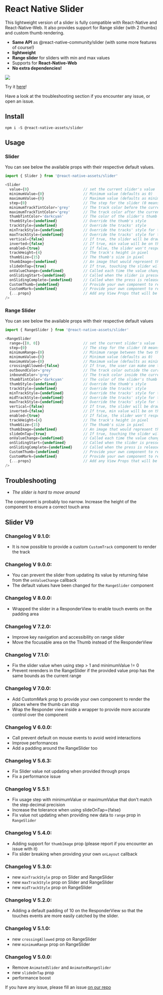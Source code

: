 # React Native Slider

This lightweight version of a slider is fully compatible with React-Native and React-Native-Web.
It also provides support for Range slider (with 2 thumbs) and custom thumb rendering.

 * **Same API** as @react-native-community/slider (with some more features of course!)
 * **lightweight**
 * **Range slider** for sliders with min and max values
 * Supports for **React-Native-Web**
 * **No extra dependencies!**

![](slider.gif)

Try it [here](https://codesandbox.io/s/sharcoux-slider-demo-7fqnk8?file=/src/App.js)!

Have a look at the troubleshooting section if you encounter any issue, or open an issue.

## Install

```
npm i -S @react-native-assets/slider
```

## Usage

### Slider

You can see below the available props with their respective default values.

```javascript
import { Slider } from '@react-native-assets/slider'

<Slider
  value={0}                         // set the current slider's value
  minimumValue={0}                  // Minimum value (defaults as 0)
  maximumValue={0}                  // Maximum value (defaults as minimumValue + step)
  step={0}                          // The step for the slider (0 means that the slider will handle any decimal value within the range [min, max])
  minimumTrackTintColor='grey'      // The track color before the current value
  maximumTrackTintColor='grey'      // The track color after the current value
  thumbTintColor='darkcyan'         // The color of the slider's thumb
  thumbStyle={undefined}            // Override the thumb's style
  trackStyle={undefined}            // Override the tracks' style
  minTrackStyle={undefined}         // Override the tracks' style for the minimum range
  maxTrackStyle={undefined}         // Override the tracks' style for the maximum range
  vertical={false}                  // If true, the slider will be drawn vertically
  inverted={false}                  // If true, min value will be on the right, and max on the left
  enabled={true}                    // If false, the slider won't respond to touches anymore
  trackHeight={4}                   // The track's height in pixel
  thumbSize={15}                    // The thumb's size in pixel
  thumbImage={undefined}            // An image that would represent the thumb
  slideOnTap={true}                 // If true, touching the slider will update it's value. No need to slide the thumb.
  onValueChange={undefined}         // Called each time the value changed. Return false to prevent the value from being updated. The type is (value: number) => boolean | void
  onSlidingStart={undefined}        // Called when the slider is pressed. The type is (value: number) => void
  onSlidingComplete={undefined}     // Called when the press is released. The type is (value: number) => void
  CustomThumb={undefined}           // Provide your own component to render the thumb. The type is a component: ({ value: number }) => JSX.Element
  CustomMark={undefined}            // Provide your own component to render the marks. The type is a component: ({ value: number; active: boolean }) => JSX.Element ; value indicates the value represented by the mark, while active indicates wether a thumb is currently standing on the mark
  {...props}                        // Add any View Props that will be applied to the container (style, ref, etc)
/>
```

### **Range Slider**

You can see below the available props with their respective default values

```javascript
import { RangeSlider } from '@react-native-assets/slider'

<RangeSlider
  range={[0, 0]}                    // set the current slider's value
  step={0}                          // The step for the slider (0 means that the slider will handle any decimal value within the range [min, max])
  minimumRange={0}                  // Minimum range between the two thumbs (defaults as "step")
  minimumValue={0}                  // Minimum value (defaults as 0)
  maximumValue={0}                  // Maximum value (defaults as minimumValue + minimumRange)
  crossingAllowed={false}           // If true, the user can make one thumb cross over the second thumb
  outboundColor='grey'              // The track color outside the current range value
  inboundColor='grey'               // The track color inside the current range value
  thumbTintColor='darkcyan'         // The color of the slider's thumb
  thumbStyle={undefined}            // Override the thumb's style
  trackStyle={undefined}            // Override the tracks' style
  minTrackStyle={undefined}         // Override the tracks' style for the minimum range
  midTrackStyle={undefined}         // Override the tracks' style for the middle range
  maxTrackStyle={undefined}         // Override the tracks' style for the maximum range
  vertical={false}                  // If true, the slider will be drawn vertically
  inverted={false}                  // If true, min value will be on the right, and max on the left
  enabled={true}                    // If false, the slider won't respond to touches anymore
  trackHeight={4}                   // The track's height in pixel
  thumbSize={15}                    // The thumb's size in pixel
  thumbImage={undefined}            // An image that would represent the thumb
  slideOnTap={true}                 // If true, touching the slider will update it's value. No need to slide the thumb.
  onValueChange={undefined}         // Called each time the value changed. Return false to prevent the value from being updated. The type is (range: [number, number]) => boolean | void
  onSlidingStart={undefined}        // Called when the slider is pressed. The type is (range: [number, number]) => void
  onSlidingComplete={undefined}     // Called when the press is released. The type is (range: [number, number]) => void
  CustomThumb={undefined}           // Provide your own component to render the thumb. The type is a component: ({ value: number, thumb: 'min' | 'max' }) => JSX.Element
  CustomMark={undefined}            // Provide your own component to render the marks. The type is a component: ({ value: number; active: boolean }) => JSX.Element ; value indicates the value represented by the mark, while active indicates wether a thumb is currently standing on the mark
  {...props}                        // Add any View Props that will be applied to the container (style, ref, etc)
/>
```

## Troubleshooting

- *The slider is hard to move around*

The component is probably too narrow. Increase the height of the component to ensure a correct touch area

## Slider V9

### Changelog V 9.1.0:

 * It is now possible to provide a custom `CustomTrack` component to render the track

### Changelog V 9.0.0:

 * You can prevent the slider from updating its value by returning false from the `onValueChange` callback
 * The default values have been changed for the `RangeSlider` component

### Changelog V 8.0.0:

 * Wrapped the slider in a ResponderView to enable touch events on the padding area

### Changelog V 7.2.0:

 * Improve key navigation and accessibility on range slider
 * Move the focusable area on the Thumb instead of the ResponderView

### Changelog V 7.1.0:

 * Fix the slider value when using step > 1 and minimumValue != 0
 * Prevent rerenders in the RangeSlider if the provided value prop has the same bounds as the current range

### Changelog V 7.0.0:

 * Add CustomMark prop to provide your own component to render the places where the thumb can stop
 * Wrap the Responder view inside a wrapper to provide more accurate control over the component

### Changelog V 6.0.0:

 * Call prevent default on mouse events to avoid weird interactions
 * Improve performances
 * Add a padding around the RangeSlider too

### Changelog V 5.6.3:

 * Fix Slider value not updating when provided through props
 * Fix a performance issue

### Changelog V 5.5.1:

 * Fix usage step with minimumValue or maximumValue that don't match the step decimal precision
 * Increase the tolerance when using slideOnTap={false}
 * Fix value not updating when providing new data to `range` prop in `RangeSlider`

### Changelog V 5.4.0:

 * Adding support for `thumbImage` prop (please report if you encounter an issue with it)
 * Fix slider breaking when providing your own `onLayout` callback

### Changelog V 5.3.0:

 * new `minTrackStyle` prop on Slider and RangeSlider
 * new `maxTrackStyle` prop on Slider and RangeSlider
 * new `midTrackStyle` prop on RangeSlider

### Changelog V 5.2.0:

 * Adding a default padding of 10 on the ResponderView so that the touches events are more easily catched by the slider.

### Changelog V 5.1.0:

 * new `crossingAllowed` prop on RangeSlider
 * new `minimumRange` prop on RangeSlider

### Changelog V 5.0.0:

 * Remove `AnimatedSlider` and `AnimatedRangeSlider`
 * new `slideOnTap` prop
 * performance boost

If you have any issue, please fill an issue [on our repo](https://github.com/Sharcoux/slider/issues)
